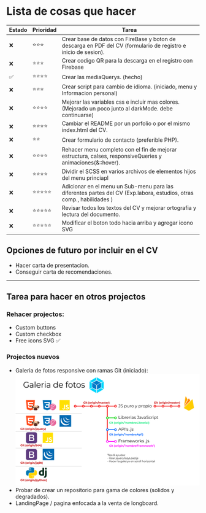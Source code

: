 # Lista de cosas que hacer
| Estado | Prioridad | Tarea                                                                                                                |
| ------ | --------- | -------------------------------------------------------------------------------------------------------------------- |
| ❌      | ⭐⭐⭐       | Crear base de datos con FireBase y boton de descarga en PDF del CV (formulario de registro e inicio de sesion).      |
| ❌      | ⭐⭐⭐       | Crear codigo QR para la descarga en el registro con Firebase                                                         |
| ✅      | ⭐⭐⭐⭐      | Crear las mediaQuerys. (hecho)                                                                                       |
| ❌      | ⭐⭐⭐       | Crear script para cambio de idioma. (iniciado, menu y Informacion personal)                                          |
| ❌      | ⭐⭐⭐⭐      | Mejorar las variables css e incluir mas colores. (Mejorado un poco junto al darkMode. debe continuarse)              |
| ❌      | ⭐⭐⭐⭐      | Cambiar el README por un porfolio o por el mismo index.html del CV.                                                  |
| ❌      | ⭐⭐        | Crear formulario de contacto (preferible PHP).                                                                       |
| ❌      | ⭐⭐⭐⭐      | Rehacer menu completo con el fin de mejorar estructura, calses, responsiveQueries y animaciones(&::hover).           |
| ❌      | ⭐⭐⭐⭐      | Dividir el SCSS en varios archivos de elementos hijos del menu princiapl                                             |
| ❌      | ⭐⭐⭐⭐⭐     | Adicionar en el menu un Sub-menu para las diferentes partes del CV (Exp.labora, estudios, otras comp., habilidades ) |
| ❌      | ⭐⭐⭐⭐⭐     | Revisar todos los textos del CV y mejorar ortografia y lectura del documento.                                        |
| ❌      | ⭐⭐⭐⭐⭐     | Modificar el boton todo hacia arriba y agregar icono SVG                                                             |


## Opciones de futuro por incluir en el CV
- Hacer carta de presentacion.
- Conseguir carta de recomendaciones.
---
## Tarea para hacer en otros projectos
### Rehacer projectos:
- Custom buttons
- Custom checkbox
- Free icons SVG ✅ 
  
### Projectos nuevos
- Galeria de fotos responsive con ramas Git (iniciado): 
  ![Texto alternativo](archives/mapa.jpg)
- Probar de crear un repositorio para gama de colores (solidos y degradados).
- LandingPage / pagina enfocada a la venta de longboard.